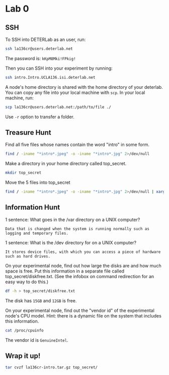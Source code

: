# Lab 0

## SSH

To SSH into DETERLab as an user, run:

```bash
ssh la136cr@users.deterlab.net
```

The password is: `kKpM8Mki!FPkig!`

Then you can SSH into your experiment by running:

```bash
ssh intro.Intro.UCLA136.isi.deterlab.net
```

A node's home directory is shared with the home directory of your deterlab. You can copy any file into your local machine with `scp`. In your local machine, run:

```bash
scp la136cr@users.deterlab.net:/path/to/file ./
```

Use `-r` option to transfer a folder.

## Treasure Hunt

Find all five files whose names contain the word "intro" in some form.

```bash
find / -iname "*intro*.jpeg" -o -iname "*intro*.jpg" 2>/dev/null
```

Make a directory in your home directory called top_secret.

```bash
mkdir top_secret
```

Move the 5 files into top_secret

```bash
find / -iname "*intro*.jpeg" -o -iname "*intro*.jpg" 2>/dev/null | xargs cp --target-directory=top_secret
```

## Information Hunt

1 sentence: What goes in the /var directory on a UNIX computer?

```
Data that is changed when the system is running normally such as logging and temporary files.
```

1 sentence: What is the /dev directory for on a UNIX computer?

```
It stores device files, with which you can access a piece of hardware such as hard drives.
```

On your experimental node, find out how large the disks are and how much space is free. Put this information in a separate file called top_secret/diskfree.txt. (See the infobox on command redirection for an easy way to do this.)

```bash
df -h > top_secret/diskfree.txt
```

The disk has `15GB` and `12GB` is free.

On your experimental node, find out the "vendor id" of the experimental node's CPU model. Hint: there is a dynamic file on the system that includes this information.

```bash
cat /proc/cpuinfo
```

The vendor id is `GenuineIntel`.

## Wrap it up!

```bash
tar cvzf la136cr-intro.tar.gz top_secret/
```
